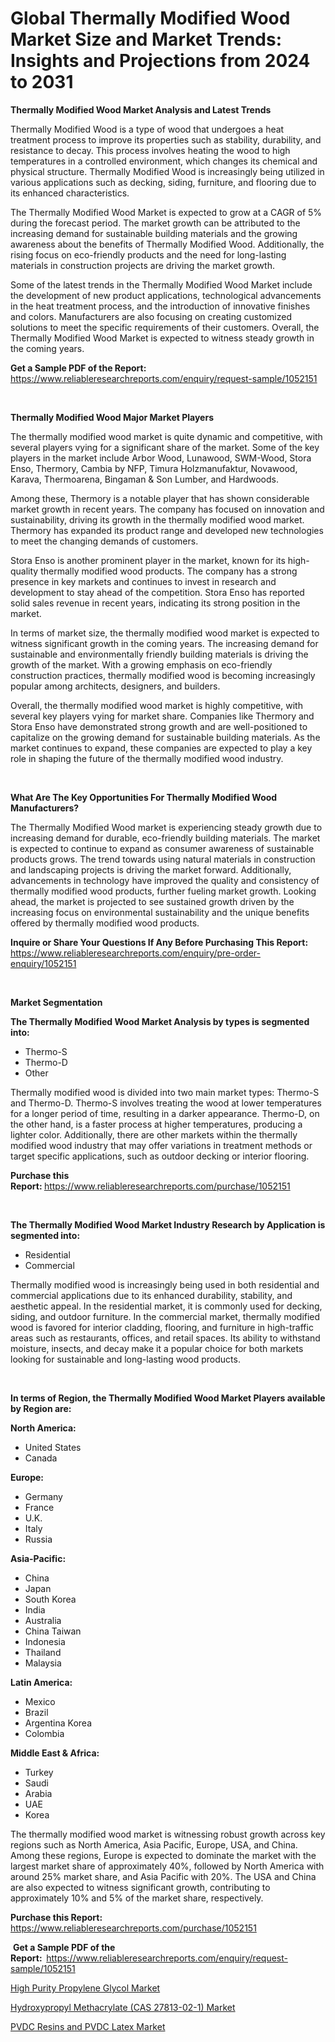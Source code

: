 <p><h1>Global Thermally Modified Wood Market Size and Market Trends: Insights and Projections from 2024 to 2031</h1></p><p><strong>Thermally Modified Wood Market Analysis and Latest Trends</strong></p>
<p><p>Thermally Modified Wood is a type of wood that undergoes a heat treatment process to improve its properties such as stability, durability, and resistance to decay. This process involves heating the wood to high temperatures in a controlled environment, which changes its chemical and physical structure. Thermally Modified Wood is increasingly being utilized in various applications such as decking, siding, furniture, and flooring due to its enhanced characteristics.</p><p>The Thermally Modified Wood Market is expected to grow at a CAGR of 5% during the forecast period. The market growth can be attributed to the increasing demand for sustainable building materials and the growing awareness about the benefits of Thermally Modified Wood. Additionally, the rising focus on eco-friendly products and the need for long-lasting materials in construction projects are driving the market growth.</p><p>Some of the latest trends in the Thermally Modified Wood Market include the development of new product applications, technological advancements in the heat treatment process, and the introduction of innovative finishes and colors. Manufacturers are also focusing on creating customized solutions to meet the specific requirements of their customers. Overall, the Thermally Modified Wood Market is expected to witness steady growth in the coming years.</p></p>
<p><strong>Get a Sample PDF of the Report:&nbsp;</strong> <a href="https://www.reliableresearchreports.com/enquiry/request-sample/1052151">https://www.reliableresearchreports.com/enquiry/request-sample/1052151</a></p>
<p>&nbsp;</p>
<p><strong>Thermally Modified Wood Major Market Players</strong></p>
<p><p>The thermally modified wood market is quite dynamic and competitive, with several players vying for a significant share of the market. Some of the key players in the market include Arbor Wood, Lunawood, SWM-Wood, Stora Enso, Thermory, Cambia by NFP, Timura Holzmanufaktur, Novawood, Karava, Thermoarena, Bingaman & Son Lumber, and Hardwoods.</p><p>Among these, Thermory is a notable player that has shown considerable market growth in recent years. The company has focused on innovation and sustainability, driving its growth in the thermally modified wood market. Thermory has expanded its product range and developed new technologies to meet the changing demands of customers.</p><p>Stora Enso is another prominent player in the market, known for its high-quality thermally modified wood products. The company has a strong presence in key markets and continues to invest in research and development to stay ahead of the competition. Stora Enso has reported solid sales revenue in recent years, indicating its strong position in the market.</p><p>In terms of market size, the thermally modified wood market is expected to witness significant growth in the coming years. The increasing demand for sustainable and environmentally friendly building materials is driving the growth of the market. With a growing emphasis on eco-friendly construction practices, thermally modified wood is becoming increasingly popular among architects, designers, and builders.</p><p>Overall, the thermally modified wood market is highly competitive, with several key players vying for market share. Companies like Thermory and Stora Enso have demonstrated strong growth and are well-positioned to capitalize on the growing demand for sustainable building materials. As the market continues to expand, these companies are expected to play a key role in shaping the future of the thermally modified wood industry.</p></p>
<p>&nbsp;</p>
<p><strong>What Are The Key Opportunities For Thermally Modified Wood Manufacturers?</strong></p>
<p><p>The Thermally Modified Wood market is experiencing steady growth due to increasing demand for durable, eco-friendly building materials. The market is expected to continue to expand as consumer awareness of sustainable products grows. The trend towards using natural materials in construction and landscaping projects is driving the market forward. Additionally, advancements in technology have improved the quality and consistency of thermally modified wood products, further fueling market growth. Looking ahead, the market is projected to see sustained growth driven by the increasing focus on environmental sustainability and the unique benefits offered by thermally modified wood products.</p></p>
<p><strong>Inquire or Share Your Questions If Any Before Purchasing This Report:</strong> <a href="https://www.reliableresearchreports.com/enquiry/pre-order-enquiry/1052151">https://www.reliableresearchreports.com/enquiry/pre-order-enquiry/1052151</a></p>
<p>&nbsp;</p>
<p><strong>Market Segmentation</strong></p>
<p><strong>The Thermally Modified Wood Market Analysis by types is segmented into:</strong></p>
<p><ul><li>Thermo-S</li><li>Thermo-D</li><li>Other</li></ul></p>
<p><p>Thermally modified wood is divided into two main market types: Thermo-S and Thermo-D. Thermo-S involves treating the wood at lower temperatures for a longer period of time, resulting in a darker appearance. Thermo-D, on the other hand, is a faster process at higher temperatures, producing a lighter color. Additionally, there are other markets within the thermally modified wood industry that may offer variations in treatment methods or target specific applications, such as outdoor decking or interior flooring.</p></p>
<p><strong>Purchase this Report:&nbsp;</strong><a href="https://www.reliableresearchreports.com/purchase/1052151">https://www.reliableresearchreports.com/purchase/1052151</a></p>
<p>&nbsp;</p>
<p><strong>The Thermally Modified Wood Market Industry Research by Application is segmented into:</strong></p>
<p><ul><li>Residential</li><li>Commercial</li></ul></p>
<p><p>Thermally modified wood is increasingly being used in both residential and commercial applications due to its enhanced durability, stability, and aesthetic appeal. In the residential market, it is commonly used for decking, siding, and outdoor furniture. In the commercial market, thermally modified wood is favored for interior cladding, flooring, and furniture in high-traffic areas such as restaurants, offices, and retail spaces. Its ability to withstand moisture, insects, and decay make it a popular choice for both markets looking for sustainable and long-lasting wood products.</p></p>
<p>&nbsp;</p>
<p><strong>In terms of Region, the Thermally Modified Wood Market Players available by Region are:</strong></p>
<p>
    <p> <strong> North America: </strong>
        <ul>
            <li>United States</li>
            <li>Canada</li>
        </ul>
        </p> 
    <p> <strong> Europe: </strong>
        <ul>
            <li>Germany</li>
            <li>France</li>
            <li>U.K.</li>
            <li>Italy</li>
            <li>Russia</li>
        </ul>
        </p> 
    <p> <strong> Asia-Pacific: </strong>
        <ul>
            <li>China</li>
            <li>Japan</li>
            <li>South Korea</li>
            <li>India</li>
            <li>Australia</li>
            <li>China Taiwan</li>
            <li>Indonesia</li>
            <li>Thailand</li>
            <li>Malaysia</li>
        </ul>
        </p> 
    <p> <strong> Latin America: </strong>
        <ul>
            <li>Mexico</li>
            <li>Brazil</li>
            <li>Argentina Korea</li>
            <li>Colombia</li>
        </ul>
        </p> 
    <p> <strong> Middle East & Africa: </strong>
        <ul>
            <li>Turkey</li>
            <li>Saudi</li>
            <li>Arabia</li>
            <li>UAE</li>
            <li>Korea</li>
        </ul>
    </p>
    </p>
<p><p>The thermally modified wood market is witnessing robust growth across key regions such as North America, Asia Pacific, Europe, USA, and China. Among these regions, Europe is expected to dominate the market with the largest market share of approximately 40%, followed by North America with around 25% market share, and Asia Pacific with 20%. The USA and China are also expected to witness significant growth, contributing to approximately 10% and 5% of the market share, respectively.</p></p>
<p><strong>Purchase this Report: </strong><a href="https://www.reliableresearchreports.com/purchase/1052151">https://www.reliableresearchreports.com/purchase/1052151</a></p>
<p>&nbsp;<strong>Get a Sample PDF of the Report:&nbsp;&nbsp;</strong><a href="https://www.reliableresearchreports.com/enquiry/request-sample/1052151">https://www.reliableresearchreports.com/enquiry/request-sample/1052151</a></p>
<p><strong></strong></p>
<p><p><a href="https://view.publitas.com/reportprime-1/high-purity-propylene-glycol-market-size-furnishes-valuable-information-encompassing-market-share-market-trends-and-projections-spanning-from-2023-to-2030/">High Purity Propylene Glycol Market</a></p><p><a href="https://view.publitas.com/reportprime-1/hydroxypropyl-methacrylate-cas-27813-02-1-market-size-focuses-on-market-dynamics-in-depth-analysis-and-future-projections-of-its-market-forecasted-for-period-from-2023-to-2030/">Hydroxypropyl Methacrylate (CAS 27813-02-1) Market</a></p><p><a href="https://view.publitas.com/reportprime-1/pvdc-resins-and-pvdc-latex-market-furnish-information-about-market-size-market-share-market-dynamics-and-projections-spanning-from-2023-to-2030/">PVDC Resins and PVDC Latex Market</a></p></p>